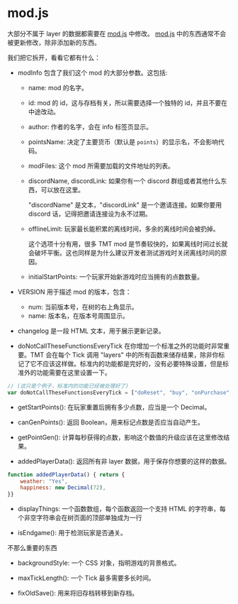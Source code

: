# mod.js

大部分不属于 layer 的数据都需要在 [mod.js](/js/mod.js) 中修改。
[mod.js](/js/mod.js) 中的东西通常不会被更新修改，除非添加新的东西。

我们把它拆开，看看它都有什么：

- modInfo 包含了我们这个 mod 的大部分参数。这包括:
    - name: mod 的名字。
    - id: mod 的 id，这与存档有关，所以需要选择一个独特的 id，并且不要在中途改动。
    - author: 作者的名字，会在 info 标签页显示。
    - pointsName: 决定了主要货币（默认是 `points`）的显示名，不会影响代码。
    - modFiles: 这个 mod 所需要加载的文件地址的列表。
    
    - discordName, discordLink: 如果你有一个 discord 群组或者其他什么东西，可以放在这里。

        "discordName" 是文本，"discordLink" 是一个邀请连接。如果你要用 discord 话，记得把邀请连接设为永不过期。

    - offlineLimit: 玩家最长能积累的离线时间，多余的离线时间会被扔掉。

        这个选项十分有用，很多 TMT mod 是节奏较快的，如果离线时间过长就会破坏平衡。这也同样是为什么建议开发者测试游戏时关闭离线时间的原因。

    - initialStartPoints: 一个玩家开始新游戏时应当拥有的点数数量。

- VERSION 用于描述 mod 的版本，包含：
    - num: 当前版本号，在树的右上角显示。
    - name: 版本名，在版本号周围显示。

- changelog 是一段 HTML 文本，用于展示更新记录。

- doNotCallTheseFunctionsEveryTick 在你增加一个标准之外的功能时非常重要。TMT 会在每个 Tick 调用 "layers" 中的所有函数来储存结果，除非你标记了它不应该这样做。标准内的功能都是完好的，没有必要特殊设置，但是标准外的功能需要在这里设置一下。

```js
// (这只是个例子，标准内的功能已经被处理好了)
var doNotCallTheseFunctionsEveryTick = ["doReset", "buy", "onPurchase", "blowUpEverything"]
```

- getStartPoints(): 在玩家重置后拥有多少点数，应当是一个 Decimal。

- canGenPoints(): 返回 Boolean，用来标记点数是否应当自动产生。

- getPointGen(): 计算每秒获得的点数，影响这个数值的升级应该在这里修改结果。

- addedPlayerData(): 返回所有非 layer 数据，用于保存你想要的这样的数据。

```js
function addedPlayerData() { return {
	weather: "Yes",
	happiness: new Decimal(72),
}}
```

- displayThings: 一个函数数组，每个函数返回一个支持 HTML 的字符串，每个非空字符串会在树页面的顶部单独成为一行

- isEndgame(): 用于检测玩家是否通关。

不那么重要的东西

- backgroundStyle: 一个 CSS 对象，指明游戏的背景格式。

- maxTickLength(): 一个 Tick 最多需要多长时间。

- fixOldSave(): 用来将旧存档转移到新存档。